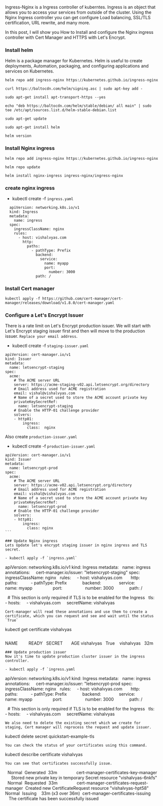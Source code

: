 Ingress-Nginx is a Ingress controller of kuberntes. Ingress is an object that allows you to access your services from outside of the cluster. Using the Nginx Ingress controller you can get configure Load balancing, SSL/TLS certification, URL rewrite, and many more.


In this post, I will show you How to Install and configure the Nginx ingress controller with Cert Manager and HTTPS with Let's Encrypt.

### Install helm 
Helm is a package manager for Kubernetes. Helm is useful to create deployments, Automation, packaging, and configuring applications and services on Kubernetes.
```
helm repo add ingress-nginx https://kubernetes.github.io/ingress-nginx

curl https://baltocdn.com/helm/signing.asc | sudo apt-key add -

sudo apt-get install apt-transport-https --yes

echo "deb https://baltocdn.com/helm/stable/debian/ all main" | sudo tee /etc/apt/sources.list.d/helm-stable-debian.list

sudo apt-get update

sudo apt-get install helm

helm version
```

### Install Nginx ingress
```
helm repo add ingress-nginx https://kubernetes.github.io/ingress-nginx

helm repo update

helm install nginx-ingress ingress-nginx/ingress-nginx
```

### create nginx ingress

- kubectl create -f `ingress.yaml`
```
  apiVersion: networking.k8s.io/v1
  kind: Ingress
  metadata:
    name: ingress
  spec:
    ingressClassName: nginx
    rules:
      - host: vishalvyas.com
        http:
          paths:
            - pathType: Prefix
              backend:
                service:
                  name: myapp
                  port:
                    number: 3000
              path: /

```


### Install Cert manager
```
kubectl apply -f https://github.com/cert-manager/cert-manager/releases/download/v1.8.0/cert-manager.yaml
```

### Configure a Let's Encrypt Issuer
There is a rate limit on Let's Encrypt production issuer. We will start with Let's Encrypt staging issuer first and then will move to the production issuer.
`Replace your email address`. 
- kubectl create -f `staging-issuer.yaml`

```
apiVersion: cert-manager.io/v1
kind: Issuer
metadata:
  name: letsencrypt-staging
spec:
  acme:
    # The ACME server URL
    server: https://acme-staging-v02.api.letsencrypt.org/directory
    # Email address used for ACME registration
    email: vishal@vishalvyas.com
    # Name of a secret used to store the ACME account private key
    privateKeySecretRef:
      name: letsencrypt-staging
    # Enable the HTTP-01 challenge provider
    solvers:
    - http01:
        ingress:
          class:  nginx
```

Also create `production-issuer.yaml`

- kubectl create -f `production-issuer.yaml`
```
apiVersion: cert-manager.io/v1
kind: Issuer
metadata:
  name: letsencrypt-prod
spec:
  acme:
    # The ACME server URL
    server: https://acme-v02.api.letsencrypt.org/directory
    # Email address used for ACME registration
    email: vishal@vishalvyas.com
    # Name of a secret used to store the ACME account private key
    privateKeySecretRef:
      name: letsencrypt-prod
    # Enable the HTTP-01 challenge provider
    solvers:
    - http01:
        ingress:
          class: nginx
```      

### Update Nginx ingress
Lets Update let's encrypt staging issuer in nginx ingress and TLS secret.

- kubectl apply -f `ingress.yaml`
```
apiVersion: networking.k8s.io/v1
kind: Ingress
metadata:
  name: ingress
  annotations:
    cert-manager.io/issuer: "letsencrypt-staging"
spec:
  ingressClassName: nginx
  rules:
    - host: vishalvyas.com
      http:
        paths:
          - pathType: Prefix
            backend:
              service:
                name: myapp
                port:
                  number: 3000
            path: /

  # This section is only required if TLS is to be enabled for the Ingress
  tls:
  - hosts:
    - vishalvyas.com
    secretName: vishalvyas
```
Cert-manager will read these annotations and use them to create a certificate, which you can request and see and wait until the status `True`
```
kubectl get certificate vishalvyas 
```
```
NAME         READY   SECRET       AGE
vishalvyas   True    vishalvyas   32m
```
### Update production issuer
Now it's time to update production cluster issuer in the ingress controller.

- kubectl apply -f `ingress.yaml
```
apiVersion: networking.k8s.io/v1
kind: Ingress
metadata:
  name: ingress
  annotations:
    cert-manager.io/issuer: "letsencrypt-prod
spec:
  ingressClassName: nginx
  rules:
    - host: vishalvyas.com
      http:
        paths:
          - pathType: Prefix
            backend:
              service:
                name: myapp
                port:
                  number: 3000
            path: /

  # This section is only required if TLS is to be enabled for the Ingress
  tls:
  - hosts:
    - vishalvyas.com
    secretName: vishalvyas
``` 
We also need to delete the existing secret which we create for staging, Cert manager will reprocess the request and update issuer.
```
kubectl delete secret quickstart-example-tls
```
You can check the status of your certificates using this command.
```
kubectl describe certificate vishalvyas
```
You can see that certificates successfully issue.
```
  Normal  Generated  33m                cert-manager-certificates-key-manager      Stored new private key in temporary Secret resource "vishalvyas-6nkfs"
  Normal  Requested  33m                cert-manager-certificates-request-manager  Created new CertificateRequest resource "vishalvyas-hpt58"
  Normal  Issuing    33m (x3 over 36m)  cert-manager-certificates-issuing          The certificate has been successfully issued
```
